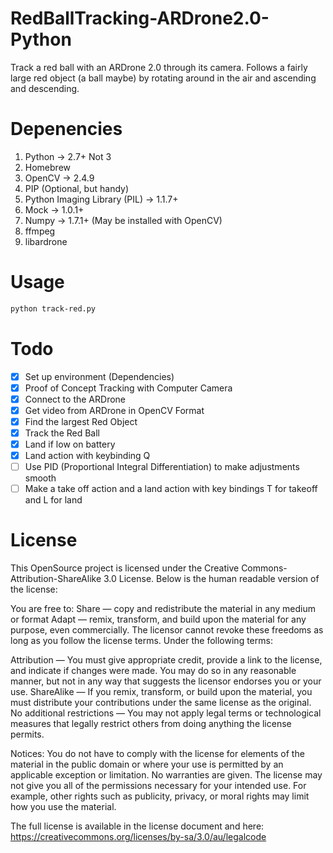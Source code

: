 RedBallTracking-ARDrone2.0-Python
=================================

Track a red ball with an ARDrone 2.0 through its camera.
Follows a fairly large red object (a ball maybe) by rotating around in the air and ascending and descending.

Depenencies
=================================

1. Python -> 2.7+ Not 3
2. Homebrew
3. OpenCV -> 2.4.9
4. PIP (Optional, but handy)
5. Python Imaging Library (PIL) -> 1.1.7+
6. Mock -> 1.0.1+
7. Numpy -> 1.7.1+ (May be installed with OpenCV)
8. ffmpeg
9. libardrone

Usage
=================================
```Bash
python track-red.py
```

Todo
=================================
- [x] Set up environment (Dependencies)
- [x] Proof of Concept Tracking with Computer Camera
- [x] Connect to the ARDrone
- [x] Get video from ARDrone in OpenCV Format
- [x] Find the largest Red Object
- [x] Track the Red Ball
- [x] Land if low on battery
- [x] Land action with keybinding Q
- [ ] Use PID (Proportional Integral Differentiation) to make adjustments smooth
- [ ] Make a take off action and a land action with key bindings T for takeoff and L for land

License
=================================
This OpenSource project is licensed under the Creative Commons-Attribution-ShareAlike 3.0 License.
Below is the human readable version of the license:

You are free to:
Share — copy and redistribute the material in any medium or format
Adapt — remix, transform, and build upon the material
for any purpose, even commercially.
The licensor cannot revoke these freedoms as long as you follow the license terms.
Under the following terms:

Attribution — You must give appropriate credit, provide a link to the license, and indicate if changes were made. You may do so in any reasonable manner, but not in any way that suggests the licensor endorses you or your use.
ShareAlike — If you remix, transform, or build upon the material, you must distribute your contributions under the same license as the original.
No additional restrictions — You may not apply legal terms or technological measures that legally restrict others from doing anything the license permits.

Notices:
You do not have to comply with the license for elements of the material in the public domain or where your use is permitted by an applicable exception or limitation.
No warranties are given. The license may not give you all of the permissions necessary for your intended use. For example, other rights such as publicity, privacy, or moral rights may limit how you use the material.

The full license is available in the license document and here: https://creativecommons.org/licenses/by-sa/3.0/au/legalcode

